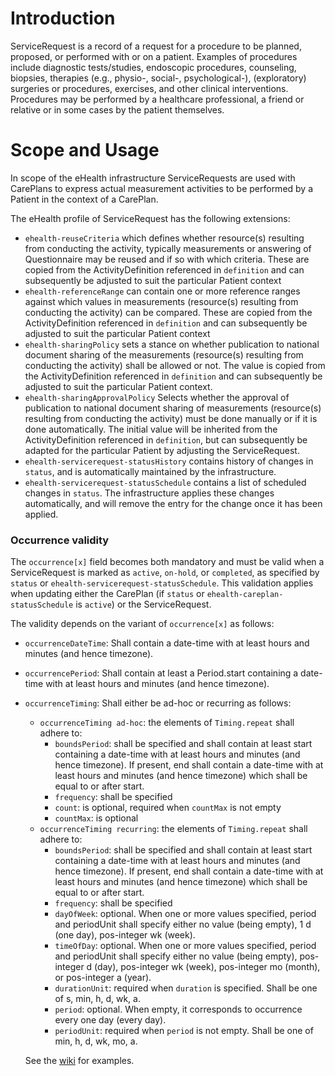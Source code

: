 # Introduction
ServiceRequest is a record of a request for a procedure to be planned, proposed, or performed with or on a patient. Examples of procedures include diagnostic tests/studies, endoscopic procedures, counseling, biopsies, therapies (e.g., physio-, social-, psychological-), (exploratory) surgeries or procedures, exercises, and other clinical interventions. Procedures may be performed by a healthcare professional, a friend or relative or in some cases by the patient themselves. 

# Scope and Usage
In scope of the eHealth infrastructure ServiceRequests are used with CarePlans to express actual measurement activities to be performed by a Patient in the context of a CarePlan.

The eHealth profile of ServiceRequest has the following extensions:
* `ehealth-reuseCriteria` which defines whether resource(s) resulting from conducting the activity, typically measurements or answering of Questionnaire may be reused and if so with which criteria. These are copied from the ActivityDefinition referenced in `definition` and can subsequently be adjusted to suit the particular Patient context 
* `ehealth-referenceRange` can contain one or more reference ranges against which values in measurements (resource(s)
 resulting from conducting the activity) can be compared. These are copied from the ActivityDefinition referenced in `definition` and can subsequently be adjusted to suit the particular Patient context
* `ehealth-sharingPolicy` sets a stance on whether publication to national document sharing of the measurements (resource(s) resulting from conducting the activity) shall be allowed or not. The value is copied from the ActivityDefinition referenced in `definition` and can subsequently be adjusted to suit the particular Patient context.
* `ehealth-sharingApprovalPolicy` Selects whether the approval of publication to national document sharing of measurements (resource(s) resulting from conducting the activity) must be done manually or if it is done automatically. The initial value will be inherited from the ActivityDefinition referenced in `definition`, but can subsequently be adapted for the particular Patient by adjusting the ServiceRequest.
* `ehealth-servicerequest-statusHistory` contains history of changes in `status`, and is automatically maintained by the infrastructure.
* `ehealth-servicerequest-statusSchedule` contains a list of scheduled changes in `status`. The infrastructure applies these changes automatically, and will remove the entry for the change once it has been applied.

### Occurrence validity
The `occurrence[x]` field becomes both mandatory and must be valid when a ServiceRequest is marked as `active`, `on-hold`, or `completed`, as specified by `status` or `ehealth-servicerequest-statusSchedule`. This validation applies when updating either the CarePlan (if `status` or `ehealth-careplan-statusSchedule` is `active`) or the ServiceRequest.

The validity depends on the variant of `occurrence[x]` as follows:
* `occurrenceDateTime`: Shall contain a date-time with at least hours and minutes (and hence timezone).
* `occurrencePeriod`: Shall contain at least a Period.start containing a date-time with at least hours and minutes (and hence timezone).
* `occurrenceTiming`: Shall either be ad-hoc or recurring as follows:
    * `occurrenceTiming ad-hoc`: the elements of `Timing.repeat` shall adhere to: 
        * `boundsPeriod`: shall be specified and shall contain at least start containing a date-time with at least hours and minutes (and hence timezone). If present, end shall contain a date-time with at least hours and minutes (and hence timezone) which shall be equal to or after start.
        * `frequency`: shall be specified
        * `count`: is optional, required when `countMax` is not empty
        * `countMax`: is optional 
    * `occurrenceTiming recurring`: the elements of `Timing.repeat` shall adhere to:
        * `boundsPeriod`: shall be specified and shall contain at least start containing a date-time with at least hours and minutes (and hence timezone). If present, end shall contain a date-time with at least hours and minutes (and hence timezone) which shall be equal to or after start.
        * `frequency`: shall be specified
        * `dayOfWeek`: optional. When one or more values specified, period and periodUnit shall specify either no value (being empty), 1 d (one day), pos-integer wk (week).
        * `timeOfDay`: optional. When one or more values specified, period and periodUnit shall specify either no value (being empty), pos-integer d (day), pos-integer wk (week), pos-integer mo (month), or pos-integer a (year).
        * `durationUnit`: required when `duration` is specified. Shall be one of s, min, h, d, wk, a.
        * `period`: optional. When empty, it corresponds to occurrence every one day (every day).
        * `periodUnit`: required when `period` is not empty. Shall be one of min, h, d, wk, mo, a.

    See the [wiki](https://ehealth-dk.atlassian.net/wiki/spaces/EDTW/pages/1661665301/Adhering+to+Care+Plans+and+Measurement+Regimes#When-an-Activity-is-Supposed-to-Happen---The-Notion-of-Resolved-Timing) for examples.

